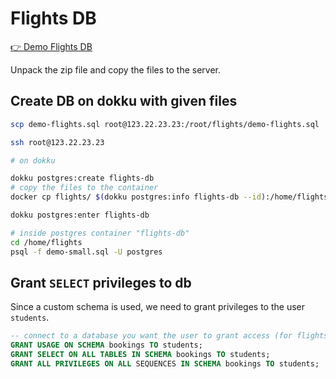 # Flights DB

[👉 Demo Flights DB](https://postgrespro.com/community/demodb)

Unpack the zip file and copy the files to the server.

## Create DB on dokku with given files

```bash
scp demo-flights.sql root@123.22.23.23:/root/flights/demo-flights.sql

ssh root@123.22.23.23

# on dokku

dokku postgres:create flights-db
# copy the files to the container
docker cp flights/ $(dokku postgres:info flights-db --id):/home/flights

dokku postgres:enter flights-db

# inside postgres container "flights-db"
cd /home/flights
psql -f demo-small.sql -U postgres
```

## Grant `SELECT` privileges to db

Since a custom schema is used, we need to grant privileges to the user `students`.

```sql
-- connect to a database you want the user to grant access (for flights db)
GRANT USAGE ON SCHEMA bookings TO students;
GRANT SELECT ON ALL TABLES IN SCHEMA bookings TO students;
GRANT ALL PRIVILEGES ON ALL SEQUENCES IN SCHEMA bookings TO students;
```